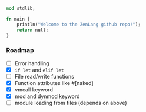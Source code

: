 ```rust
mod stdlib;

fn main {
    println("Welcome to the ZenLang github repo!");
    return null;
}
```
### Roadmap
- [ ] Error handling
- [x] `if let` and `elif let`
- [ ] File read/write functions
- [x] Function attributes like #[naked]
- [x] vmcall keyword
- [x] mod and dynmod keyword
- [ ] module loading from files (depends on above)
